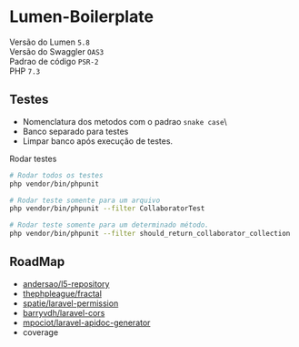 # Lumen-Boilerplate

Versão do Lumen `5.8`\
Versão do Swaggler `OAS3`\
Padrao de código `PSR-2`\
PHP `7.3`

## Testes

* Nomenclatura dos metodos com o padrao `snake case`\
* Banco separado para testes
* Limpar banco após execução de testes.

Rodar testes
```bash
# Rodar todos os testes
php vendor/bin/phpunit

# Rodar teste somente para um arquivo
php vendor/bin/phpunit --filter CollaboratorTest

# Rodar teste somente para um determinado método.
php vendor/bin/phpunit --filter should_return_collaborator_collection

```

## RoadMap

* [andersao/l5-repository](https://github.com/andersao/l5-repository)
* [thephpleague/fractal](https://github.com/thephpleague/fractal)
* [spatie/laravel-permission](https://github.com/spatie/laravel-permission)
* [barryvdh/laravel-cors](https://github.com/barryvdh/laravel-cors)
* [mpociot/laravel-apidoc-generator](https://github.com/mpociot/laravel-apidoc-generator)
* coverage

